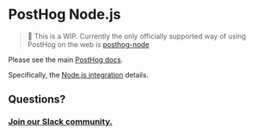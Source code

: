 # PostHog Node.js

> 🚧 This is a WIP. Currently the only officially supported way of using PostHog on the web is [posthog-node](https://github.com/PostHog/posthog-node)

Please see the main [PostHog docs](https://www.posthog.com/docs).

Specifically, the [Node.js integration](https://posthog.com/docs/integrate/server/node) details.

## Questions?

### [Join our Slack community.](https://join.slack.com/t/posthogusers/shared_invite/enQtOTY0MzU5NjAwMDY3LTc2MWQ0OTZlNjhkODk3ZDI3NDVjMDE1YjgxY2I4ZjI4MzJhZmVmNjJkN2NmMGJmMzc2N2U3Yjc3ZjI5NGFlZDQ)
